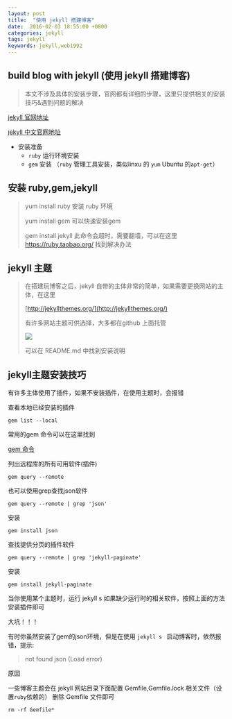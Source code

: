 ```yaml
---
layout: post
title:  "使用 jekyll 搭建博客"
date:  2016-02-03 18:55:00 +0800
categories: jekyll
tags: jekyll
keywords: jekyll,web1992
---
```



## build blog with jekyll (使用 jekyll 搭建博客)

> 本文不涉及具体的安装步骤，官网都有详细的步骤，这里只提供相关的安装技巧&遇到问题的解决


[jekyll 官网地址](http://jekyllrb.com/)

[jekyll 中文官网地址](http://jekyll.bootcss.com/)


<!--more-->

* 安装准备
	* `ruby` 运行环境安装
	* `gem` 安装 （`ruby` 管理工具安装，类似linxu 的 `yum` Ubuntu 的`apt-get`）

## 安装 ruby,gem,jekyll

> yum install ruby 安装 ruby  环境
> 
> yum install gem  可以快速安装gem 
> 
> gem install jekyll 此命令会超时，需要翻墙，可以在这里 https://ruby.taobao.org/ 找到解决办法


## jekyll 主题

> 在搭建玩博客之后，jekyll 自带的主体非常的简单，如果需要更换网站的主体，在这里 
> 
> [http://jekyllthemes.org/](http://jekyllthemes.org/)
>
> 有许多网站主题可供选择，大多都在github 上面托管 
> 
> ![](http://i.imgur.com/rfjhQtj.png)
> 
> 可以在 README.md 中找到安装说明

## jekyll主题安装技巧

有许多主体使用了插件，如果不安装插件，在使用主题时，会报错

查看本地已经安装的插件

    gem list --local


常用的gem 命令可以在这里找到

[gem 命令](http://www.cnblogs.com/orez88/articles/1763022.html)

列出远程库的所有可用软件(插件)
 
    gem query --remote

也可以使用grep查找json软件

    gem query --remote | grep 'json' 

安装

    gem install json

查找提供分页的插件软件

    gem query --remote | grep 'jekyll-paginate' 

安装

    gem install jekyll-paginate

当你使用某个主题时，运行 jekyll s 如果缺少运行时的相关软件，按照上面的方法安装插件即可

大坑！！！

有时你虽然安装了gem的json环境，但是在使用 `jekyll s ` 启动博客时，依然报错，提示:

> not found json (Load error)

原因

一些博客主题会在 jekyll 网站目录下面配置 Gemfile,Gemfile.lock 相关文件（设置`ruby`依赖的）
删除 Gemfile 文件即可

    rm -rf Gemfile*
    





